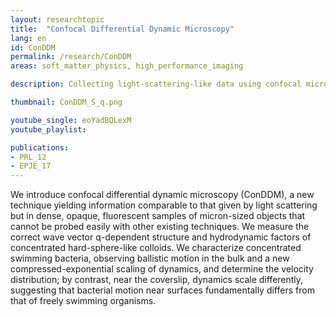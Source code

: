 ```yaml
---
layout: researchtopic
title:  "Confocal Differential Dynamic Microscopy"
lang: en
id: ConDDM
permalink: /research/ConDDM
areas: soft_matter_physics, high_performance_imaging

description: Collecting light-scattering-like data using confocal microscopy.

thumbnail: ConDDM_S_q.png

youtube_single: eoYadBQLexM
youtube_playlist: 

publications:
- PRL_12
- EPJE_17
---
```

We introduce confocal differential dynamic microscopy (ConDDM), a new technique yielding information comparable to that given by light scattering but in dense, opaque, fluorescent samples of micron-sized objects that cannot be probed easily with other existing techniques. We measure the correct wave vector q-dependent structure and hydrodynamic factors of concentrated hard-sphere-like colloids. We characterize concentrated swimming bacteria, observing ballistic motion in the bulk and a new compressed-exponential scaling of dynamics, and determine the velocity distribution; by contrast, near the coverslip, dynamics scale differently, suggesting that bacterial motion near surfaces fundamentally differs from that of freely swimming organisms.
